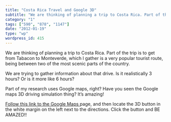 ```yaml
---
title: "Costa Rica Travel and Google 3D"
subtitle: "We are thinking of planning a trip to Costa Rica. Part of the trip is to get from Tabacon to Monteve..."
category: "1"
tags: ["590", "878", "1147"]
date: "2012-01-19"
type: "wp"
wordpress_id: 415
---
```

We are thinking of planning a trip to Costa Rica. Part of the trip is to get from Tabacon to Monteverde, which I gather is a very popular tourist route, being between two of the most scenic parts of the country.

We are trying to gather information about that drive. Is it realistically 3 hours? Or is it more like 6 hours?

Part of my research uses Google maps, right? Have you seen the Google maps 3D driving simulation thing? It’s amazing!

[Follow this link to the Google Maps ](http://g.co/maps/qpq4d)page, and then locate the 3D button in the white margin on the left next to the directions. Click the button and BE AMAZED!!
